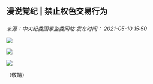 ## 漫说党纪 | 禁止权色交易行为

### 

_来源：中央纪委国家监委网站_ _发布时间： 2021-05-10 15:50_

![](https://www.ccdi.gov.cn/hdjln/ywtt/202105/W020210531594783456059.jpg)

![](https://www.ccdi.gov.cn/hdjln/ywtt/202105/W020210531594783570049.jpg)

![](https://www.ccdi.gov.cn/hdjln/ywtt/202105/W020210531594783703628.jpg)

（敬靖）